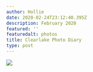 ```yaml
---
author: Hollie
date: 2020-02-24T23:12:40.395Z
description: February 2020
featured: ''
featuredalt: photos
title: Clearlake Photo Diary
type: post
---
```

![](/img/clearlake-new-format.png)

